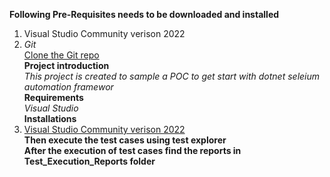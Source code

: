 ﻿**Following Pre-Requisites needs to be downloaded and installed**<br/>
 1. Visual Studio Community verison 2022 <br/>
 1. _Git_ <br/>
[Clone the Git repo](https://github.com/usamaisb/SamplePOCProject.git) <br/>
**Project introduction**<br/>
*This project is created to sample a POC to get start with dotnet seleium automation framewor* <br/>
**Requirements**<br/>
*Visual Studio*<br/>
**Installations**<br/>
1. [Visual Studio Community verison 2022](https://docs.microsoft.com/en-us/visualstudio/install/install-visual-studio?view=vs-2022) <br/>
**Then execute the test cases using test explorer**<br/>
**After the execution of test cases find the reports in Test_Execution_Reports folder**<br/>

